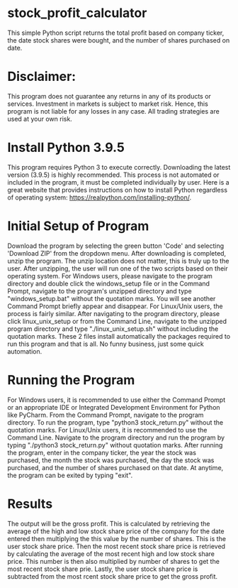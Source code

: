# stock_profit_calculator
This simple Python script returns the total profit based on company ticker, the date stock shares were bought, and the number of shares purchased on date.

# Disclaimer:
This program does not guarantee any returns in any of its products or services. Investment in markets is subject to market risk. Hence, this program is not liable for any losses in any case. All trading strategies are used at your own risk.

# Install Python 3.9.5
This program requires Python 3 to execute correctly. Downloading the latest version (3.9.5) is highly recommended. This process is not automated or included in the program, it must be completed individually by user. Here is a great website that provides instructions on how to install Python regardless of operating system: https://realpython.com/installing-python/.

# Initial Setup of Program
Download the program by selecting the green button 'Code' and selecting 'Download ZIP' from the dropdown menu. After downloading is completed, unzip the program. The unzip location does not matter, this is truly up to the user. After unzipping, the user will run one of the two scripts based on their operating system. 
For Windows users, please navigate to the program directory and double click the windows_setup file or in the Command Prompt, navigate to the program's unzipped directory and type "windows_setup.bat" without the quotation marks. You will see another Command Prompt briefly appear and disappear.
For Linux/Unix users, the process is fairly similar. After navigating to the program directory, please click linux_unix_setup or from the Command Line, navigate to the unzipped program directory and type "./linux_unix_setup.sh" without including the quotation marks. 
These 2 files install automatically the packages required to run this program and that is all. No funny business, just some quick automation.

# Running the Program
For Windows users, it is recommended to use either the Command Prompt or an appropriate IDE or Integrated Development Environment for Python like PyCharm. 
From the Command Prompt, navigate to the program directory. To run the program, type "python3 stock_return.py" without the quotation marks.
For Linux/Unix users, it is recommended to use the Command Line. Navigate to the program directory and run the program by typing "./python3 stock_return.py" without quotation marks.
After running the program, enter in the company ticker, the year the stock was purchased, the month the stock was purchased, the day the stock was purchased, and the number of shares purchased on that date. At anytime, the program can be exited by typing "exit". 

# Results
The output will be the gross profit. This is calculated by retrieving the average of the high and low stock share price of the company for the date entered then multiplying the this value by the number of shares. This is the user stock share price. Then the most recent stock share price is retrieved by calculating the average of the most recent high and low stock share price. This number is then also multiplied by number of shares to get the most recent stock share prie. Lastly, the user stock share price is subtracted from the most rcent stock share price to get the gross profit. 
